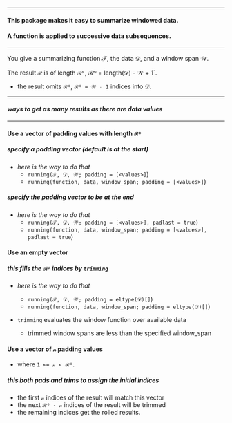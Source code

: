 
----

#### This package makes it easy to summarize windowed data.

#### A function is applied to successive data subsequences.

----

You give a summarizing function ℱ, the data 𝒟, and a window span 𝒲.  

The result `ℛ` is of length `ℛᴺ`, ℛᴺ = length(𝒟) - 𝒲 + 1`.
- the result omits `ℛᴼ`, `ℛᴼ = 𝒲 - 1` indices into 𝒟.

----

#### _ways to get as many results as there are data values_

----

#### Use a vector of padding values with length `ℛᴼ`

##### specify a padding vector (default is at the start)

- _here is the way to do that_
  - `running(ℱ, 𝒟, 𝒲; padding = [<values>]`)
  - `running(function, data, window_span; padding = [<values>]`)

##### specify the padding vector to be at the end

- _here is the way to do that_
  - `running(ℱ, 𝒟, 𝒲; padding = [<values>], padlast = true`)
  - `running(function, data, window_span; padding = [<values>], padlast = true`)

#### Use an empty vector 

##### this fills the `ℛᴼ` indices by `trimming`

- _here is the way to do that_
  - `running(ℱ, 𝒟, 𝒲; padding = eltype(𝒟)[]`)
  - `running(function, data, window_span; padding = eltype(𝒟)[]`)

- `trimming` evaluates the window function over available data
  - trimmed window spans are less than the specified window_span

#### Use a vector of `𝓃` padding values

- where `1 <= 𝓃 < ℛᴼ`.

##### this both pads and trims to assign the initial indices

- the first `𝓃` indices of the result will match this vector
- the next `ℛᴼ - 𝓃` indices of the result will be trimmed
- the remaining indices get the rolled results.


